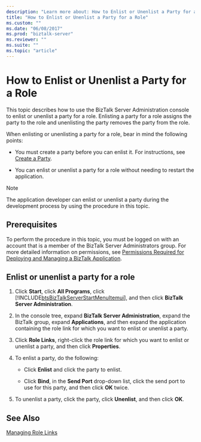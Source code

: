 ```yaml
---
description: "Learn more about: How to Enlist or Unenlist a Party for a Role"
title: "How to Enlist or Unenlist a Party for a Role"
ms.custom: ""
ms.date: "06/08/2017"
ms.prod: "biztalk-server"
ms.reviewer: ""
ms.suite: ""
ms.topic: "article"
---
```

# How to Enlist or Unenlist a Party for a Role
This topic describes how to use the BizTalk Server Administration console to enlist or unenlist a party for a role. Enlisting a party for a role assigns the party to the role and unenlisting the party removes the party from the role.  
  
 When enlisting or unenlisting a party for a role, bear in mind the following points:  
  
-   You must create a party before you can enlist it. For instructions, see [Create a Party](managing-parties.md).  
  
-   You can enlist or unenlist a party for a role without needing to restart the application.  
  
> [!NOTE]
>  The application developer can enlist or unenlist a party during the development process by using the procedure in this topic.  
  
## Prerequisites  
 To perform the procedure in this topic, you must be logged on with an account that is a member of the BizTalk Server Administrators group. For more detailed information on permissions, see [Permissions Required for Deploying and Managing a BizTalk Application](../core/permissions-required-for-deploying-and-managing-a-biztalk-application.md).  
  
## Enlist or unenlist a party for a role  
  
1. Click **Start**, click **All Programs**, click [!INCLUDE[btsBizTalkServerStartMenuItemui](../includes/btsbiztalkserverstartmenuitemui-md.md)], and then click **BizTalk Server Administration**.  
  
2. In the console tree, expand **BizTalk Server Administration**, expand the BizTalk group, expand **Applications**, and then expand the application containing the role link for which you want to enlist or unenlist a party.  
  
3. Click **Role Links**, right-click the role link for which you want to enlist or unenlist a party, and then click **Properties**.  
  
4. To enlist a party, do the following:  
  
   -   Click **Enlist** and click the party to enlist.  
  
   -   Click **Bind**, in the **Send Port** drop-down list, click the send port to use for this party, and then click **OK** twice.  
  
5. To unenlist a party, click the party, click **Unenlist**, and then click **OK**.  
  
## See Also  
 [Managing Role Links](../core/managing-role-links.md)
